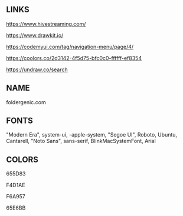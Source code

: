 ## LINKS

https://www.hivestreaming.com/

https://www.drawkit.io/

https://codemyui.com/tag/navigation-menu/page/4/

https://coolors.co/2d3142-4f5d75-bfc0c0-ffffff-ef8354

https://undraw.co/search


## NAME

foldergenic.com

## FONTS

"Modern Era", system-ui, -apple-system, "Segoe UI", Roboto, Ubuntu, Cantarell, "Noto Sans", sans-serif, BlinkMacSystemFont, Arial

## COLORS

655D83

F4D1AE

F6A957

65E6BB
